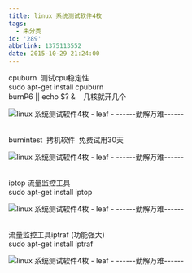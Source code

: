 ```yaml
---
title: linux 系统测试软件4枚
tags:
  - 未分类
id: '289'
abbrlink: 1375113552
date: 2015-10-29 21:24:00
---
```


cpuburn  测试cpu稳定性  
sudo apt-get install cpuburn  
burnP6 || echo $? &    几核就开几个  

![linux 系统测试软件4枚 - leaf - ------勤解万难------](http://img1.ph.126.net/JwfOWt5VQwBlnfrOmDLJUw==/2435321498519146474.png "linux 系统测试软件4枚 - leaf - ------勤解万难------")

   
burnintest  拷机软件  免费试用30天  

![linux 系统测试软件4枚 - leaf - ------勤解万难------](http://img1.ph.126.net/iFcjHlm6YIxhUmfX206yqA==/6630750006840901435.png "linux 系统测试软件4枚 - leaf - ------勤解万难------")

   
iptop 流量监控工具  
sudo apt-get install iptop  

![linux 系统测试软件4枚 - leaf - ------勤解万难------](http://img1.ph.126.net/7R2IJ6fgI8Ks6ZEkMrBNKQ==/6630889644817625518.png "linux 系统测试软件4枚 - leaf - ------勤解万难------")

   
流量监控工具iptraf (功能强大)  
sudo apt-get install iptraf  

![linux 系统测试软件4枚 - leaf - ------勤解万难------](http://img1.ph.126.net/RGv0IA5WQCZEyMpDM8fo4w==/6631408614304992811.png "linux 系统测试软件4枚 - leaf - ------勤解万难------")